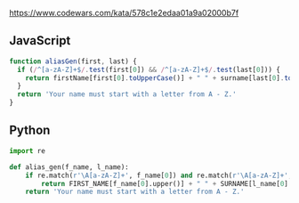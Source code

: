 https://www.codewars.com/kata/578c1e2edaa01a9a02000b7f

## JavaScript
```js
function aliasGen(first, last) {
  if (/^[a-zA-Z]+$/.test(first[0]) && /^[a-zA-Z]+$/.test(last[0])) {
    return firstName[first[0].toUpperCase()] + " " + surname[last[0].toUpperCase()]
  }
  return 'Your name must start with a letter from A - Z.'
}
```

## Python
```python
import re

def alias_gen(f_name, l_name):
    if re.match(r'\A[a-zA-Z]+', f_name[0]) and re.match(r'\A[a-zA-Z]+', l_name[0]):
        return FIRST_NAME[f_name[0].upper()] + " " + SURNAME[l_name[0].upper()]
    return 'Your name must start with a letter from A - Z.'
```